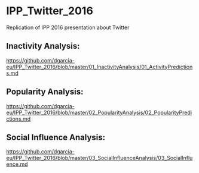 # IPP_Twitter_2016
Replication of IPP 2016 presentation about Twitter

## Inactivity Analysis:
https://github.com/dgarcia-eu/IPP_Twitter_2016/blob/master/01_InactivityAnalysis/01_ActivityPredictions.md

## Popularity Analysis:
https://github.com/dgarcia-eu/IPP_Twitter_2016/blob/master/02_PopularityAnalysis/02_PopularityPredictions.md

## Social Influence Analysis:
https://github.com/dgarcia-eu/IPP_Twitter_2016/blob/master/03_SocialInfluenceAnalysis/03_SocialInfluence.md
